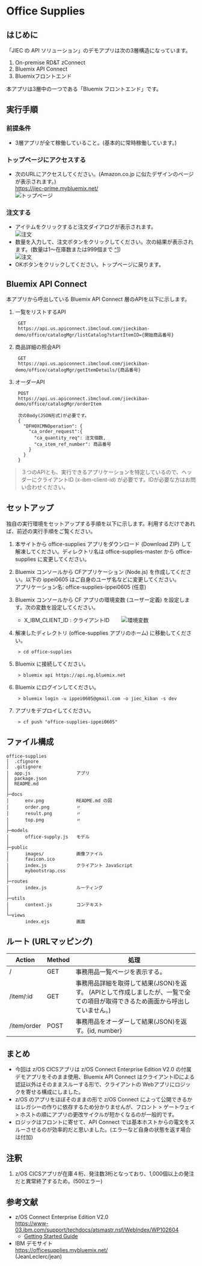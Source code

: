 # Office Supplies  

## はじめに
「JIEC の API ソリューション」のデモアプリは次の3層構造になっています。  

1. On-premise RD&T zConnect
1. Bluemix API Connect
1. Bluemixフロントエンド

本アプリは3層中の一つである「Bluemix フロントエンド」です。

## 実行手順
### 前提条件
* 3層アプリが全て稼働していること。(基本的に常時稼働しています。)

### トップページにアクセスする
* 次のURLにアクセスしてください。(Amazon.co.jp に似たデザインのページが表示されます。)  
  https://jiec-prime.mybluemix.net/  
  ![トップページ](docs/top.png)  

### 注文する
* アイテムをクリックすると注文ダイアログが表示されます。  
  ![注文](docs/order.png)  
* 数量を入力して、注文ボタンをクリックしてください。次の結果が表示されます。(数量は1〜在庫数または999個まで [^1](#annotation))  
  ![注文](docs/result.png)  
* OKボタンをクリックしてください。トップページに戻ります。   


## Bluemix API Connect
本アプリから呼出している Bluemix API Connect 層のAPIを以下に示します。

1. 一覧をリストするAPI
  
        GET  
        https://api.us.apiconnect.ibmcloud.com/jieckiban-demo/office/catalogMgr/listCatalog?startItemID={開始商品番号}

1. 商品詳細の照会API

        GET
        https://api.us.apiconnect.ibmcloud.com/jieckiban-demo/office/catalogMgr/getItemDetails/{商品番号}
  
1. オーダーAPI

        POST
        https://api.us.apiconnect.ibmcloud.com/jieckiban-demo/office/catalogMgr/orderItem
        
        次のBody(JSON形式)が必要です。
        {
          "DFH0XCMNOperation": {
            "ca_order_request":{
              "ca_quantity_req": 注文個数,
              "ca_item_ref_number": 商品番号
            }
          }
        }

> ３つのAPIとも、実行できるアプリケーションを特定しているので、ヘッダーにクライアントID (x-ibm-client-id) が必要です。IDが必要な方はお問い合わせください。

## セットアップ  
独自の実行環境をセットアップする手順を以下に示します。利用するだけであれば、前述の実行手順をご覧ください。  

1. 本サイトから office-supplies アプリをダウンロード (Download ZIP) して解凍してください。ディレクトリ名は office-supplies-master から office-supplies に変更してください。  

1. Bluemix コンソールから CFアプリケーション (Node.js) を作成してください。以下の ippei0605 はご自身のユーザ名などに変更してください。  
アプリケーション名: office-supplies-ippei0605 (任意)  

1. Bluemix コンソールから CF アプリの環境変数 (ユーザー定義) を設定します。次の変数を設定してください。
      * X_IBM_CLIENT_ID : クライアントID　　
      ![環境変数](docs/env.png)  

1. 解凍したディレクトリ (office-supplies アプリのホーム) に移動してください。

        > cd office-supplies

1. Bluemix に接続してください。

        > bluemix api https://api.ng.bluemix.net
    
1. Bluemix にログインしてください。

        > bluemix login -u ippei0605@gmail.com -o jiec_kiban -s dev

1. アプリをデプロイしてください。

        > cf push "office-supplies-ippei0605"


## ファイル構成  
    office-supplies
    │  .cfignore
    │  .gitignore
    │  app.js                 アプリ
    │  package.json
    │  README.md
    │
    ├─docs
    │      env.png            README.md の図
    │      order.png          〃
    │      result.png         〃
    │      top.png            〃
    │
    ├─models
    │      office-supply.js   モデル
    │
    ├─public
    │      images/            画像ファイル
    │      favicon.ico
    │      index.js           クライアント JavaScript
    │      mybootstrap.css
    │      
    ├─routes
    │      index.js           ルーティング
    │      
    ├─utils
    │      context.js         コンテキスト
    │      
    └─views
           index.ejs          画面


## ルート (URLマッピング)
|Action|Method|処理|
|---|-----------|-----------|
|/|GET|事務用品一覧ページを表示する。|
|/item/:id|GET|事務用品詳細を取得して結果(JSON)を返す。 (APIとして作成しましたが、一覧で全ての項目が取得できるため画面から呼出していません。)|
|/item/order|POST|事務用品をオーダーして結果(JSON)を返す。{id, number}|


## まとめ
* 今回は z/OS CICSアプリは z/OS Connect Enterprise Edition V2.0 の付属デモアプリをそのまま使用、Bluemix API Connect はクライアントIDによる認証以外はそのままスルーする形で、クライアントの Webアプリにロジックを寄せる構成にしました。
* z/OS のアプリをほぼそのままの形で z/OS Connect によって公開できるかはレガシーの作りに依存するため分かりませんが、フロント > ゲートウェイ > ホストの順にアプリの更改サイクルが短かくなるのが一般的です。
* ロジックはフロントに寄せて、API Connect では基本ホストからの電文をスルーさせるのが効率的だと思いました。(エラーなど自身の状態を返す場合は付加)


## <a name="annotation">注釈
1. z/OS CICSアプリが在庫４桁、発注数3桁となっており、1,000個以上の発注だと異常終了するため。(500エラー)

## 参考文献
* z/OS Connect Enterprise Edition V2.0  
  https://www-03.ibm.com/support/techdocs/atsmastr.nsf/WebIndex/WP102604  
  - [Getting Started Guide](https://www-03.ibm.com/support/techdocs/atsmastr.nsf/5cb5ed706d254a8186256c71006d2e0a/ef7025c4a674ca4a86257f0d00725591/$FILE/WP102604%20-%20zOS%20Connect%20EE%20V2%20Getting%20Started.002.pdf/WP102604%20-%20zOS%20Connect%20EE%20V2%20Getting%20Started.pdf)
* IBM デモサイト  
  https://officesupplies.mybluemix.net/  
  (JeanLeclerc/jean)  
